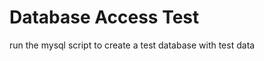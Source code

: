 Database Access Test
====================

run the mysql script to create a test database with test data
